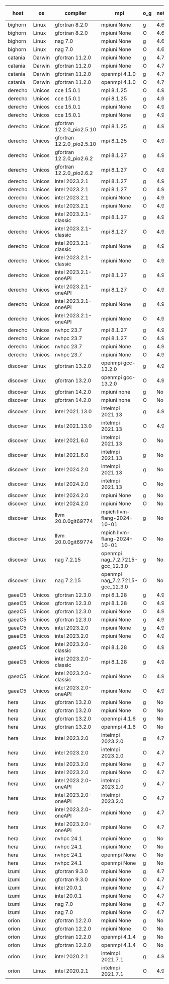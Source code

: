

| host     | os       | compiler                              | mpi                      | o_g        | netcdf        | build       | u_pass          | u_fail          | s_pass            | s_fail            | e_pass             | e_fail             | nuopc_pass       | nuopc_fail       | artifacts link          |
|----------|----------|---------------------------------------|--------------------------|------------|---------------|-------------|-----------------|-----------------|-------------------|-------------------|--------------------|--------------------|------------------|------------------|-------------------------|
| bighorn | Linux | gfortran 8.2.0 | mpiuni None  | g | 4.6.1  | PASS | 12538 | 0 | 9 | 0 | 44 | 0 | None | None | <a href="https://github.com/esmf-org/esmf-test-artifacts/tree/01c92f5f3066bd111354c9900768cbe9201cd320/develop/gfortran/8.2.0/g/mpiuni/None" target="_blank">01c92f5</a> | 
| bighorn | Linux | gfortran 8.2.0 | mpiuni None  | O | 4.6.1  | PASS | 12538 | 0 | 9 | 0 | 44 | 0 | None | None | <a href="https://github.com/esmf-org/esmf-test-artifacts/tree/c92dd6cdbdd013ad13865aadc38c7204539c3408/develop/gfortran/8.2.0/O/mpiuni/None" target="_blank">c92dd6c</a> | 
| bighorn | Linux | nag 7.0 | mpiuni None  | g | 4.6.1  | PASS | 12538 | 0 | 9 | 0 | 44 | 0 | None | None | <a href="https://github.com/esmf-org/esmf-test-artifacts/tree/a603d2f9adee436374abc3a64446f481b19cae39/develop/nag/7.0/g/mpiuni/None" target="_blank">a603d2f</a> | 
| bighorn | Linux | nag 7.0 | mpiuni None  | O | 4.6.1  | PASS | 12538 | 0 | 9 | 0 | 44 | 0 | None | None | <a href="https://github.com/esmf-org/esmf-test-artifacts/tree/4fd3787f291e32aad64b4ad061da54d3c8cac52d/develop/nag/7.0/O/mpiuni/None" target="_blank">4fd3787</a> | 
| catania | Darwin | gfortran 11.2.0 | mpiuni None  | g | 4.7.4  | PASS | 12538 | 0 | 9 | 0 | 44 | 0 | None | None | <a href="https://github.com/esmf-org/esmf-test-artifacts/tree/63d638bf808f12a8e82526221bff767a15f8b727/develop/gfortran/11.2.0/g/mpiuni/None" target="_blank">63d638b</a> | 
| catania | Darwin | gfortran 11.2.0 | mpiuni None  | O | 4.7.4  | PASS | 12538 | 0 | 9 | 0 | 44 | 0 | None | None | <a href="https://github.com/esmf-org/esmf-test-artifacts/tree/0c8f1ae991f302cecc336a859615b9fa50ad3a1b/develop/gfortran/11.2.0/O/mpiuni/None" target="_blank">0c8f1ae</a> | 
| catania | Darwin | gfortran 11.2.0 | openmpi 4.1.0  | g | 4.7.4  | PASS | 14205 | 3 | 51 | 0 | 81 | 0 | 56 | 0 | <a href="https://github.com/esmf-org/esmf-test-artifacts/tree/b7e9fa66dee07b449f210d4b39101734517f6070/develop/gfortran/11.2.0/g/openmpi/4.1.0" target="_blank">b7e9fa6</a> | 
| catania | Darwin | gfortran 11.2.0 | openmpi 4.1.0  | O | 4.7.4  | PASS | 14205 | 3 | 51 | 0 | 81 | 0 | 56 | 0 | <a href="https://github.com/esmf-org/esmf-test-artifacts/tree/7e45db5dff70e0f7b5280f5e9eb3e19ebf609d24/develop/gfortran/11.2.0/O/openmpi/4.1.0" target="_blank">7e45db5</a> | 
| derecho | Unicos | cce 15.0.1 | mpi 8.1.25  | O | 4.9.2  | PASS | 14130 | 78 | 51 | 0 | 81 | 0 | 56 | 0 | <a href="https://github.com/esmf-org/esmf-test-artifacts/tree/51fef6971c03533f7fc1c4fd54c4333d0b7f9c23/develop/cce/15.0.1/O/mpi/8.1.25" target="_blank">51fef69</a> | 
| derecho | Unicos | cce 15.0.1 | mpi 8.1.25  | g | 4.9.2  | PASS | 14132 | 76 | 51 | 0 | 81 | 0 | 56 | 0 | <a href="https://github.com/esmf-org/esmf-test-artifacts/tree/0a639aa9fd2b7a53a05e59e2fc4bf8e368bb1fad/develop/cce/15.0.1/g/mpi/8.1.25" target="_blank">0a639aa</a> | 
| derecho | Unicos | cce 15.0.1 | mpiuni None  | O | 4.9.2  | PASS | 12303 | 235 | 9 | 0 | 44 | 0 | None | None | <a href="https://github.com/esmf-org/esmf-test-artifacts/tree/52060c772008f1c26e991c8f8aecf40ee8c21a1b/develop/cce/15.0.1/O/mpiuni/None" target="_blank">52060c7</a> | 
| derecho | Unicos | cce 15.0.1 | mpiuni None  | g | 4.9.2  | PASS | 12462 | 76 | 9 | 0 | 44 | 0 | None | None | <a href="https://github.com/esmf-org/esmf-test-artifacts/tree/c230b18af5d36052e65428b3867e5490164306ed/develop/cce/15.0.1/g/mpiuni/None" target="_blank">c230b18</a> | 
| derecho | Unicos | gfortran 12.2.0_pio2.5.10 | mpi 8.1.25  | g | 4.9.2  | PASS | 14208 | 0 | 51 | 0 | 81 | 0 | 56 | 0 | <a href="https://github.com/esmf-org/esmf-test-artifacts/tree/159a2b4597760acfd9cd5dce642d402132eeec26/develop/gfortran/12.2.0_pio2.5.10/g/mpi/8.1.25" target="_blank">159a2b4</a> | 
| derecho | Unicos | gfortran 12.2.0_pio2.5.10 | mpi 8.1.25  | O | 4.9.2  | PASS | 14208 | 0 | 51 | 0 | 81 | 0 | 56 | 0 | <a href="https://github.com/esmf-org/esmf-test-artifacts/tree/42917c0d82638e4f4b40dbe82bfb466e2f4e1967/develop/gfortran/12.2.0_pio2.5.10/O/mpi/8.1.25" target="_blank">42917c0</a> | 
| derecho | Unicos | gfortran 12.2.0_pio2.6.2 | mpi 8.1.27  | g | 4.9.2  | PASS | 14208 | 0 | 51 | 0 | 81 | 0 | 56 | 0 | <a href="https://github.com/esmf-org/esmf-test-artifacts/tree/9c44d358427e17808b5ba722858fc7f818f7fdd6/develop/gfortran/12.2.0_pio2.6.2/g/mpi/8.1.27" target="_blank">9c44d35</a> | 
| derecho | Unicos | gfortran 12.2.0_pio2.6.2 | mpi 8.1.27  | O | 4.9.2  | PASS | 14208 | 0 | 51 | 0 | 81 | 0 | 56 | 0 | <a href="https://github.com/esmf-org/esmf-test-artifacts/tree/aa01e8ea2d256c6865fd8b82da77a630c81be7ed/develop/gfortran/12.2.0_pio2.6.2/O/mpi/8.1.27" target="_blank">aa01e8e</a> | 
| derecho | Unicos | intel 2023.2.1 | mpi 8.1.27  | g | 4.9.2  | PASS | 14207 | 1 | 51 | 0 | 81 | 0 | 57 | 0 | <a href="https://github.com/esmf-org/esmf-test-artifacts/tree/14e1c6c523359652a95426c2e5a3a7ab857becdb/develop/intel/2023.2.1/g/mpi/8.1.27" target="_blank">14e1c6c</a> | 
| derecho | Unicos | intel 2023.2.1 | mpi 8.1.27  | O | 4.9.2  | PASS | 14207 | 1 | 51 | 0 | 81 | 0 | 57 | 0 | <a href="https://github.com/esmf-org/esmf-test-artifacts/tree/b8be22ae1ff543275e56f58c40d80c9b8434961c/develop/intel/2023.2.1/O/mpi/8.1.27" target="_blank">b8be22a</a> | 
| derecho | Unicos | intel 2023.2.1 | mpiuni None  | g | 4.9.2  | PASS | 12538 | 0 | 9 | 0 | 44 | 0 | None | None | <a href="https://github.com/esmf-org/esmf-test-artifacts/tree/81d2296931ca2d0bbbba5cd1f4a51a7897718819/develop/intel/2023.2.1/g/mpiuni/None" target="_blank">81d2296</a> | 
| derecho | Unicos | intel 2023.2.1 | mpiuni None  | O | 4.9.2  | PASS | 12538 | 0 | 9 | 0 | 44 | 0 | None | None | <a href="https://github.com/esmf-org/esmf-test-artifacts/tree/0cc54bd2a2ab76e4ceccf8192681906c7f98bf5c/develop/intel/2023.2.1/O/mpiuni/None" target="_blank">0cc54bd</a> | 
| derecho | Unicos | intel 2023.2.1-classic | mpi 8.1.27  | g | 4.9.2  | PASS | 14208 | 0 | 51 | 0 | 81 | 0 | 56 | 0 | <a href="https://github.com/esmf-org/esmf-test-artifacts/tree/cb5308517663dd56c7c0e27eb3ee1a999c8fb4f0/develop/intel/2023.2.1-classic/g/mpi/8.1.27" target="_blank">cb53085</a> | 
| derecho | Unicos | intel 2023.2.1-classic | mpi 8.1.27  | O | 4.9.2  | PASS | 14208 | 0 | 51 | 0 | 81 | 0 | 56 | 0 | <a href="https://github.com/esmf-org/esmf-test-artifacts/tree/53a0e48cf1761af8e2f9d9867b105fe8b1064ef4/develop/intel/2023.2.1-classic/O/mpi/8.1.27" target="_blank">53a0e48</a> | 
| derecho | Unicos | intel 2023.2.1-classic | mpiuni None  | g | 4.9.2  | PASS | 12538 | 0 | 9 | 0 | 44 | 0 | None | None | <a href="https://github.com/esmf-org/esmf-test-artifacts/tree/2e887524f896ee1b2f635eafc6f73a5ba65bf07d/develop/intel/2023.2.1-classic/g/mpiuni/None" target="_blank">2e88752</a> | 
| derecho | Unicos | intel 2023.2.1-classic | mpiuni None  | O | 4.9.2  | PASS | 12538 | 0 | 9 | 0 | 44 | 0 | None | None | <a href="https://github.com/esmf-org/esmf-test-artifacts/tree/ff856aecdeb99638feefc1569a53d21c27232eac/develop/intel/2023.2.1-classic/O/mpiuni/None" target="_blank">ff856ae</a> | 
| derecho | Unicos | intel 2023.2.1-oneAPI | mpi 8.1.27  | g | 4.9.2  | PASS | 14208 | 0 | 51 | 0 | 81 | 0 | 56 | 0 | <a href="https://github.com/esmf-org/esmf-test-artifacts/tree/1411719f0580106281f80774375ae19096bcf7a5/develop/intel/2023.2.1-oneAPI/g/mpi/8.1.27" target="_blank">1411719</a> | 
| derecho | Unicos | intel 2023.2.1-oneAPI | mpi 8.1.27  | O | 4.9.2  | PASS | None | None | None | None | None | None | None | None | <a href="https://github.com/esmf-org/esmf-test-artifacts/tree/a921f76dc1241b4554a2c537a4b67da0231f1598/develop/intel/2023.2.1-oneAPI/O/mpi/8.1.27" target="_blank">a921f76</a> | 
| derecho | Unicos | intel 2023.2.1-oneAPI | mpiuni None  | g | 4.9.2  | PASS | 12538 | 0 | 9 | 0 | 44 | 0 | None | None | <a href="https://github.com/esmf-org/esmf-test-artifacts/tree/6442cd6e461d69f123b694e431be38e7a47312f1/develop/intel/2023.2.1-oneAPI/g/mpiuni/None" target="_blank">6442cd6</a> | 
| derecho | Unicos | intel 2023.2.1-oneAPI | mpiuni None  | O | 4.9.2  | PASS | 12538 | 0 | 9 | 0 | 44 | 0 | None | None | <a href="https://github.com/esmf-org/esmf-test-artifacts/tree/4adb7b84239a3ad82d3347bc89bbcd81c8ed13b5/develop/intel/2023.2.1-oneAPI/O/mpiuni/None" target="_blank">4adb7b8</a> | 
| derecho | Unicos | nvhpc 23.7 | mpi 8.1.27  | g | 4.9.2  | PASS | 14208 | 0 | 51 | 0 | 81 | 0 | 56 | 0 | <a href="https://github.com/esmf-org/esmf-test-artifacts/tree/94a619c90a2e81f79578becf53ff317099ef58f1/develop/nvhpc/23.7/g/mpi/8.1.27" target="_blank">94a619c</a> | 
| derecho | Unicos | nvhpc 23.7 | mpi 8.1.27  | O | 4.9.2  | PASS | 14208 | 0 | 51 | 0 | 81 | 0 | 56 | 0 | <a href="https://github.com/esmf-org/esmf-test-artifacts/tree/c7be4f535e56a0bce9ff3d1eb6cadb87443a0ad1/develop/nvhpc/23.7/O/mpi/8.1.27" target="_blank">c7be4f5</a> | 
| derecho | Unicos | nvhpc 23.7 | mpiuni None  | g | 4.9.2  | PASS | 12538 | 0 | 9 | 0 | 44 | 0 | None | None | <a href="https://github.com/esmf-org/esmf-test-artifacts/tree/808ec4d69c6a0634f87495717fbaee3bc334f309/develop/nvhpc/23.7/g/mpiuni/None" target="_blank">808ec4d</a> | 
| derecho | Unicos | nvhpc 23.7 | mpiuni None  | O | 4.9.2  | PASS | 12538 | 0 | 9 | 0 | 44 | 0 | None | None | <a href="https://github.com/esmf-org/esmf-test-artifacts/tree/129e2e1d901c1aa94220c0ce881c30028c9fd3f8/develop/nvhpc/23.7/O/mpiuni/None" target="_blank">129e2e1</a> | 
| discover | Linux | gfortran 13.2.0 | openmpi gcc-13.2.0  | g | 4.9.2  | PASS | 14208 | 0 | 51 | 0 | 81 | 0 | 56 | 0 | <a href="https://github.com/esmf-org/esmf-test-artifacts/tree/e4632eb6b83094fc4c496f046f34996734c9c268/develop/gfortran/13.2.0/g/openmpi/gcc-13.2.0" target="_blank">e4632eb</a> | 
| discover | Linux | gfortran 13.2.0 | openmpi gcc-13.2.0  | O | 4.9.2  | PASS | 14208 | 0 | 51 | 0 | 81 | 0 | 56 | 0 | <a href="https://github.com/esmf-org/esmf-test-artifacts/tree/4cba0ac0e0147817648c6456fbfc75b6c2624f45/develop/gfortran/13.2.0/O/openmpi/gcc-13.2.0" target="_blank">4cba0ac</a> | 
| discover | Linux | gfortran 14.2.0 | mpiuni none  | g | None  | PASS | 12538 | 0 | 9 | 0 | 44 | 0 | None | None | <a href="https://github.com/esmf-org/esmf-test-artifacts/tree/07e299a0c087463b8a5e26413af97667bba8ed48/develop/gfortran/14.2.0/g/mpiuni/none" target="_blank">07e299a</a> | 
| discover | Linux | gfortran 14.2.0 | mpiuni none  | O | None  | PASS | 12538 | 0 | 9 | 0 | 44 | 0 | None | None | <a href="https://github.com/esmf-org/esmf-test-artifacts/tree/61eb9dbc0187a761132de557813761d1f57a70b3/develop/gfortran/14.2.0/O/mpiuni/none" target="_blank">61eb9db</a> | 
| discover | Linux | intel 2021.13.0 | intelmpi 2021.13  | g | 4.9.2  | PASS | 14208 | 0 | 51 | 0 | 81 | 0 | 56 | 0 | <a href="https://github.com/esmf-org/esmf-test-artifacts/tree/0dffb3865ceba398a1906ff1482f8ef807b3cbed/develop/intel/2021.13.0/g/intelmpi/2021.13" target="_blank">0dffb38</a> | 
| discover | Linux | intel 2021.13.0 | intelmpi 2021.13  | O | 4.9.2  | PASS | 14208 | 0 | 51 | 0 | 81 | 0 | 56 | 0 | <a href="https://github.com/esmf-org/esmf-test-artifacts/tree/18572481dddd2c37f6d27945b7033a3eb87b22a5/develop/intel/2021.13.0/O/intelmpi/2021.13" target="_blank">1857248</a> | 
| discover | Linux | intel 2021.6.0 | intelmpi 2021.13  | O | None  | PASS | 14208 | 0 | 51 | 0 | 81 | 0 | 56 | 0 | <a href="https://github.com/esmf-org/esmf-test-artifacts/tree/d0f9d54bf377dc8e6b186fabb8cab5d9a1c3acb1/develop/intel/2021.6.0/O/intelmpi/2021.13" target="_blank">d0f9d54</a> | 
| discover | Linux | intel 2021.6.0 | intelmpi 2021.13  | g | None  | PASS | 14208 | 0 | 51 | 0 | 81 | 0 | 56 | 0 | <a href="https://github.com/esmf-org/esmf-test-artifacts/tree/3f46cb1696974bac36eeef3f15b359219e013d49/develop/intel/2021.6.0/g/intelmpi/2021.13" target="_blank">3f46cb1</a> | 
| discover | Linux | intel 2024.2.0 | intelmpi 2021.13  | g | None  | PASS | 14207 | 1 | 51 | 0 | 81 | 0 | 56 | 0 | <a href="https://github.com/esmf-org/esmf-test-artifacts/tree/cd3f8c0aafeb38762412821ac2828fc9cc5d9312/develop/intel/2024.2.0/g/intelmpi/2021.13" target="_blank">cd3f8c0</a> | 
| discover | Linux | intel 2024.2.0 | intelmpi 2021.13  | O | None  | PASS | 14208 | 0 | 51 | 0 | 81 | 0 | 56 | 0 | <a href="https://github.com/esmf-org/esmf-test-artifacts/tree/9f1e846300154ab63c019694b2f2613d7a6267d9/develop/intel/2024.2.0/O/intelmpi/2021.13" target="_blank">9f1e846</a> | 
| discover | Linux | intel 2024.2.0 | mpiuni None  | g | None  | PASS | 12537 | 1 | 9 | 0 | 44 | 0 | None | None | <a href="https://github.com/esmf-org/esmf-test-artifacts/tree/606e27d661a4224621671d8a47e325c31fabafcb/develop/intel/2024.2.0/g/mpiuni/None" target="_blank">606e27d</a> | 
| discover | Linux | intel 2024.2.0 | mpiuni None  | O | None  | PASS | 12538 | 0 | 9 | 0 | 44 | 0 | None | None | <a href="https://github.com/esmf-org/esmf-test-artifacts/tree/a0e6acea1d4b3e8b44b101743867bce0b59ed106/develop/intel/2024.2.0/O/mpiuni/None" target="_blank">a0e6ace</a> | 
| discover | Linux | llvm 20.0.0git69774 | mpich llvm-flang-2024-10-01  | g | None  | PASS | 14172 | 36 | 18 | 33 | 77 | 4 | 10 | 46 | <a href="https://github.com/esmf-org/esmf-test-artifacts/tree/7ac1d6e777dd93cbcf05ccf3cd0d54227d5a9e87/develop/llvm/20.0.0git69774/g/mpich/llvm-flang-2024-10-01" target="_blank">7ac1d6e</a> | 
| discover | Linux | llvm 20.0.0git69774 | mpich llvm-flang-2024-10-01  | O | None  | PASS | 14170 | 38 | 18 | 33 | 77 | 4 | 12 | 44 | <a href="https://github.com/esmf-org/esmf-test-artifacts/tree/da7f4b2246615074d5ee0bf76564b63c18d9e25f/develop/llvm/20.0.0git69774/O/mpich/llvm-flang-2024-10-01" target="_blank">da7f4b2</a> | 
| discover | Linux | nag 7.2.15 | openmpi nag_7.2.7215-gcc_12.3.0  | g | None  | PASS | 13396 | 0 | None | None | None | None | 0 | 0 | <a href="https://github.com/esmf-org/esmf-test-artifacts/tree/90cdd48701f46111f00dcc833d683e67998ad433/develop/nag/7.2.15/g/openmpi/nag_7.2.7215-gcc_12.3.0" target="_blank">90cdd48</a> | 
| discover | Linux | nag 7.2.15 | openmpi nag_7.2.7215-gcc_12.3.0  | O | None  | PASS | 14207 | 1 | 51 | 0 | 81 | 0 | 52 | 4 | <a href="https://github.com/esmf-org/esmf-test-artifacts/tree/6aef94abdbb426db7a197a89124b006d92b6da5c/develop/nag/7.2.15/O/openmpi/nag_7.2.7215-gcc_12.3.0" target="_blank">6aef94a</a> | 
| gaeaC5 | Unicos | gfortran 12.3.0 | mpi 8.1.28  | g | 4.9.0  | PASS | None | None | None | None | None | None | None | None | <a href="https://github.com/esmf-org/esmf-test-artifacts/tree/47d785aafdaad2874d88395b409026a7ee1c60fd/develop/gfortran/12.3.0/g/mpi/8.1.28" target="_blank">47d785a</a> | 
| gaeaC5 | Unicos | gfortran 12.3.0 | mpi 8.1.28  | O | 4.9.0  | PASS | 14208 | 0 | 51 | 0 | 81 | 0 | 56 | 0 | <a href="https://github.com/esmf-org/esmf-test-artifacts/tree/f782b3e0efc39d9618f153ee020785de8b096e4a/develop/gfortran/12.3.0/O/mpi/8.1.28" target="_blank">f782b3e</a> | 
| gaeaC5 | Unicos | gfortran 12.3.0 | mpiuni None  | O | 4.9.0  | PASS | 12538 | 0 | 9 | 0 | 44 | 0 | None | None | <a href="https://github.com/esmf-org/esmf-test-artifacts/tree/3c92db239fc636d259cffd0971ec66f466e8426f/develop/gfortran/12.3.0/O/mpiuni/None" target="_blank">3c92db2</a> | 
| gaeaC5 | Unicos | gfortran 12.3.0 | mpiuni None  | g | 4.9.0  | PASS | None | None | None | None | None | None | None | None | <a href="https://github.com/esmf-org/esmf-test-artifacts/tree/8b8bfef5348ebe9de74de046fa7e42d58cfc2c07/develop/gfortran/12.3.0/g/mpiuni/None" target="_blank">8b8bfef</a> | 
| gaeaC5 | Unicos | intel 2023.2.0 | mpiuni None  | g | 4.9.0  | PASS | None | None | None | None | None | None | None | None | <a href="https://github.com/esmf-org/esmf-test-artifacts/tree/279c0b763680ab71ab42e8f8a8f503dfe7921837/develop/intel/2023.2.0/g/mpiuni/None" target="_blank">279c0b7</a> | 
| gaeaC5 | Unicos | intel 2023.2.0 | mpiuni None  | O | 4.9.0  | PASS | 12538 | 0 | 9 | 0 | 44 | 0 | None | None | <a href="https://github.com/esmf-org/esmf-test-artifacts/tree/87b6d86b84215ca5171ead4721ab711cfdf9098b/develop/intel/2023.2.0/O/mpiuni/None" target="_blank">87b6d86</a> | 
| gaeaC5 | Unicos | intel 2023.2.0-classic | mpi 8.1.28  | O | 4.9.0  | PASS | 14208 | 0 | 51 | 0 | 81 | 0 | 56 | 0 | <a href="https://github.com/esmf-org/esmf-test-artifacts/tree/b28f9b1f310a686171cc7954f1758224b240f1e5/develop/intel/2023.2.0-classic/O/mpi/8.1.28" target="_blank">b28f9b1</a> | 
| gaeaC5 | Unicos | intel 2023.2.0-classic | mpi 8.1.28  | g | 4.9.0  | PASS | None | None | None | None | None | None | None | None | <a href="https://github.com/esmf-org/esmf-test-artifacts/tree/6a3aad34248ec7a5167642e5acf1d6b7b822d20d/develop/intel/2023.2.0-classic/g/mpi/8.1.28" target="_blank">6a3aad3</a> | 
| gaeaC5 | Unicos | intel 2023.2.0-classic | mpiuni None  | O | 4.9.0  | PASS | 12538 | 0 | 9 | 0 | 44 | 0 | None | None | <a href="https://github.com/esmf-org/esmf-test-artifacts/tree/7c95850a8f17451d1a01b093222b1305d2bf4f15/develop/intel/2023.2.0-classic/O/mpiuni/None" target="_blank">7c95850</a> | 
| gaeaC5 | Unicos | intel 2023.2.0-oneAPI | mpiuni None  | O | 4.9.0  | PASS | 12538 | 0 | 9 | 0 | 44 | 0 | None | None | <a href="https://github.com/esmf-org/esmf-test-artifacts/tree/15748232e6d2800b334adc7f22f0d18131a8a2d5/develop/intel/2023.2.0-oneAPI/O/mpiuni/None" target="_blank">1574823</a> | 
| hera | Linux | gfortran 13.2.0 | mpiuni None  | g | None  | PASS | 12538 | 0 | 9 | 0 | 44 | 0 | None | None | <a href="https://github.com/esmf-org/esmf-test-artifacts/tree/baa16eaa174a68e1441b1a5906b05561869a9fe8/develop/gfortran/13.2.0/g/mpiuni/None" target="_blank">baa16ea</a> | 
| hera | Linux | gfortran 13.2.0 | mpiuni None  | O | None  | PASS | 12538 | 0 | 9 | 0 | 44 | 0 | None | None | <a href="https://github.com/esmf-org/esmf-test-artifacts/tree/1341a5e4fac17a9aaa5d1c83027908b31e485c89/develop/gfortran/13.2.0/O/mpiuni/None" target="_blank">1341a5e</a> | 
| hera | Linux | gfortran 13.2.0 | openmpi 4.1.6  | g | None  | PASS | 14208 | 0 | 51 | 0 | 81 | 0 | 56 | 0 | <a href="https://github.com/esmf-org/esmf-test-artifacts/tree/9f0035df8ef4dcad7f90ff423de32422d382350e/develop/gfortran/13.2.0/g/openmpi/4.1.6" target="_blank">9f0035d</a> | 
| hera | Linux | gfortran 13.2.0 | openmpi 4.1.6  | O | None  | PASS | 14208 | 0 | 51 | 0 | 81 | 0 | 56 | 0 | <a href="https://github.com/esmf-org/esmf-test-artifacts/tree/8dfab96fb7f6ac91b69f5ddfaf86f545d0d9842b/develop/gfortran/13.2.0/O/openmpi/4.1.6" target="_blank">8dfab96</a> | 
| hera | Linux | intel 2023.2.0 | intelmpi 2023.2.0  | g | 4.7.0  | PASS | 14208 | 0 | 51 | 0 | 81 | 0 | 56 | 0 | <a href="https://github.com/esmf-org/esmf-test-artifacts/tree/f39687b0a1683b22a9ed9d5d52ab1291d26ae6e6/develop/intel/2023.2.0/g/intelmpi/2023.2.0" target="_blank">f39687b</a> | 
| hera | Linux | intel 2023.2.0 | intelmpi 2023.2.0  | O | 4.7.0  | PASS | 14208 | 0 | 51 | 0 | 81 | 0 | 56 | 0 | <a href="https://github.com/esmf-org/esmf-test-artifacts/tree/5fa4468ae017f7638132869e78d3586976accb5b/develop/intel/2023.2.0/O/intelmpi/2023.2.0" target="_blank">5fa4468</a> | 
| hera | Linux | intel 2023.2.0 | mpiuni None  | g | 4.7.0  | PASS | 12538 | 0 | 9 | 0 | 44 | 0 | None | None | <a href="https://github.com/esmf-org/esmf-test-artifacts/tree/d0f0738b5888caceec4b8b4415833256844ad671/develop/intel/2023.2.0/g/mpiuni/None" target="_blank">d0f0738</a> | 
| hera | Linux | intel 2023.2.0 | mpiuni None  | O | 4.7.0  | PASS | 12538 | 0 | 9 | 0 | 44 | 0 | None | None | <a href="https://github.com/esmf-org/esmf-test-artifacts/tree/a91dc1dd09f1e7f4656ab9695e01f0f45f82dacd/develop/intel/2023.2.0/O/mpiuni/None" target="_blank">a91dc1d</a> | 
| hera | Linux | intel 2023.2.0-oneAPI | intelmpi 2023.2.0  | g | 4.7.0  | PASS | 14208 | 0 | 51 | 0 | 81 | 0 | 56 | 0 | <a href="https://github.com/esmf-org/esmf-test-artifacts/tree/1750019b35ca82277d71bc863ddaaa556635632e/develop/intel/2023.2.0-oneAPI/g/intelmpi/2023.2.0" target="_blank">1750019</a> | 
| hera | Linux | intel 2023.2.0-oneAPI | intelmpi 2023.2.0  | O | 4.7.0  | PASS | 14208 | 0 | 50 | 1 | 81 | 0 | 56 | 0 | <a href="https://github.com/esmf-org/esmf-test-artifacts/tree/06de74b9005702035dd2110bcf3097604045e08f/develop/intel/2023.2.0-oneAPI/O/intelmpi/2023.2.0" target="_blank">06de74b</a> | 
| hera | Linux | intel 2023.2.0-oneAPI | mpiuni None  | g | 4.7.0  | PASS | 12538 | 0 | 9 | 0 | 44 | 0 | None | None | <a href="https://github.com/esmf-org/esmf-test-artifacts/tree/aab56a9d98927a0832927c99295d18a5402c6d8e/develop/intel/2023.2.0-oneAPI/g/mpiuni/None" target="_blank">aab56a9</a> | 
| hera | Linux | intel 2023.2.0-oneAPI | mpiuni None  | O | 4.7.0  | PASS | 12538 | 0 | 9 | 0 | 44 | 0 | None | None | <a href="https://github.com/esmf-org/esmf-test-artifacts/tree/a1de5a0883ec2e14b00139ef8d715cc827366c91/develop/intel/2023.2.0-oneAPI/O/mpiuni/None" target="_blank">a1de5a0</a> | 
| hera | Linux | nvhpc 24.1 | mpiuni None  | g | None  | PASS | 12538 | 0 | 9 | 0 | 44 | 0 | None | None | <a href="https://github.com/esmf-org/esmf-test-artifacts/tree/40b9a3aabe589b0b2582115a9f701221bfab39b9/develop/nvhpc/24.1/g/mpiuni/None" target="_blank">40b9a3a</a> | 
| hera | Linux | nvhpc 24.1 | mpiuni None  | O | None  | PASS | 12538 | 0 | 9 | 0 | 44 | 0 | None | None | <a href="https://github.com/esmf-org/esmf-test-artifacts/tree/ab7ecc539ac8dbf991fef0daeea28112634a1a9a/develop/nvhpc/24.1/O/mpiuni/None" target="_blank">ab7ecc5</a> | 
| hera | Linux | nvhpc 24.1 | openmpi None  | O | None  | PASS | 14208 | 0 | 51 | 0 | 81 | 0 | 56 | 0 | <a href="https://github.com/esmf-org/esmf-test-artifacts/tree/31fcf461475edd0bafdac3513cd43e4d06ba00a6/develop/nvhpc/24.1/O/openmpi/None" target="_blank">31fcf46</a> | 
| hera | Linux | nvhpc 24.1 | openmpi None  | g | None  | PASS | 14208 | 0 | 51 | 0 | 81 | 0 | 56 | 0 | <a href="https://github.com/esmf-org/esmf-test-artifacts/tree/c1df5c9c218b760c9582ed8d7315dfbf58c04439/develop/nvhpc/24.1/g/openmpi/None" target="_blank">c1df5c9</a> | 
| izumi | Linux | gfortran 9.3.0 | mpiuni None  | g | 4.7.4  | PASS | 12538 | 0 | 9 | 0 | 44 | 0 | None | None | <a href="https://github.com/esmf-org/esmf-test-artifacts/tree/8e312481cfed47063a6f83a2f655a29abbfe6b2b/develop/gfortran/9.3.0/g/mpiuni/None" target="_blank">8e31248</a> | 
| izumi | Linux | gfortran 9.3.0 | mpiuni None  | O | 4.7.4  | PASS | 12538 | 0 | 9 | 0 | 44 | 0 | None | None | <a href="https://github.com/esmf-org/esmf-test-artifacts/tree/7f91bb7b5c02cc911998def1763b20535929c566/develop/gfortran/9.3.0/O/mpiuni/None" target="_blank">7f91bb7</a> | 
| izumi | Linux | intel 20.0.1 | mpiuni None  | g | 4.7.4  | PASS | 12538 | 0 | 9 | 0 | 44 | 0 | None | None | <a href="https://github.com/esmf-org/esmf-test-artifacts/tree/61784e8aea2ed9a7fcb4edb36dec18f08d8730c5/develop/intel/20.0.1/g/mpiuni/None" target="_blank">61784e8</a> | 
| izumi | Linux | intel 20.0.1 | mpiuni None  | O | 4.7.4  | PASS | 12538 | 0 | 9 | 0 | 44 | 0 | None | None | <a href="https://github.com/esmf-org/esmf-test-artifacts/tree/641b8caccfff569b4ca11a51e2d035cb46ded126/develop/intel/20.0.1/O/mpiuni/None" target="_blank">641b8ca</a> | 
| izumi | Linux | nag 7.0 | mpiuni None  | g | 4.7.4  | PASS | 12432 | 106 | 9 | 0 | 44 | 0 | None | None | <a href="https://github.com/esmf-org/esmf-test-artifacts/tree/57b21d7d85c6e9be13dc5d02c37228676a9f1821/develop/nag/7.0/g/mpiuni/None" target="_blank">57b21d7</a> | 
| izumi | Linux | nag 7.0 | mpiuni None  | O | 4.7.4  | PASS | 12538 | 0 | 9 | 0 | 44 | 0 | None | None | <a href="https://github.com/esmf-org/esmf-test-artifacts/tree/b7667b4e391d7acf29fa39db0f3a64b6590416db/develop/nag/7.0/O/mpiuni/None" target="_blank">b7667b4</a> | 
| orion | Linux | gfortran 12.2.0 | mpiuni None  | g | None  | PASS | 12538 | 0 | 9 | 0 | 44 | 0 | None | None | <a href="https://github.com/esmf-org/esmf-test-artifacts/tree/7c30da68d2c6e7032ec7b60959b99f3d239f77d1/develop/gfortran/12.2.0/g/mpiuni/None" target="_blank">7c30da6</a> | 
| orion | Linux | gfortran 12.2.0 | mpiuni None  | O | None  | PASS | 12538 | 0 | 9 | 0 | 44 | 0 | None | None | <a href="https://github.com/esmf-org/esmf-test-artifacts/tree/69b76906b416fb4f7bc746ac72ee5bf85e74e1ee/develop/gfortran/12.2.0/O/mpiuni/None" target="_blank">69b7690</a> | 
| orion | Linux | gfortran 12.2.0 | openmpi 4.1.4  | g | None  | PASS | 14208 | 0 | 51 | 0 | 81 | 0 | 44 | 12 | <a href="https://github.com/esmf-org/esmf-test-artifacts/tree/ab5b8838fb0d17df9ee6d786a15b2b87ae7a6622/develop/gfortran/12.2.0/g/openmpi/4.1.4" target="_blank">ab5b883</a> | 
| orion | Linux | gfortran 12.2.0 | openmpi 4.1.4  | O | None  | PASS | 14208 | 0 | 51 | 0 | 81 | 0 | 44 | 12 | <a href="https://github.com/esmf-org/esmf-test-artifacts/tree/4d21778b6de0d9d83a42d76b92020c3fd7effdcf/develop/gfortran/12.2.0/O/openmpi/4.1.4" target="_blank">4d21778</a> | 
| orion | Linux | intel 2020.2.1 | intelmpi 2021.7.1  | g | 4.9.2  | PASS | 14208 | 0 | 51 | 0 | 81 | 0 | 44 | 12 | <a href="https://github.com/esmf-org/esmf-test-artifacts/tree/ef568aa50b45bcda77a872fd0eb5e136f2eee0d7/develop/intel/2020.2.1/g/intelmpi/2021.7.1" target="_blank">ef568aa</a> | 
| orion | Linux | intel 2020.2.1 | intelmpi 2021.7.1  | O | 4.9.2  | PASS | 14208 | 0 | 51 | 0 | 81 | 0 | 44 | 12 | <a href="https://github.com/esmf-org/esmf-test-artifacts/tree/b0955157e5c05f943f886da2848d8cb7b464fb6b/develop/intel/2020.2.1/O/intelmpi/2021.7.1" target="_blank">b095515</a> | 
